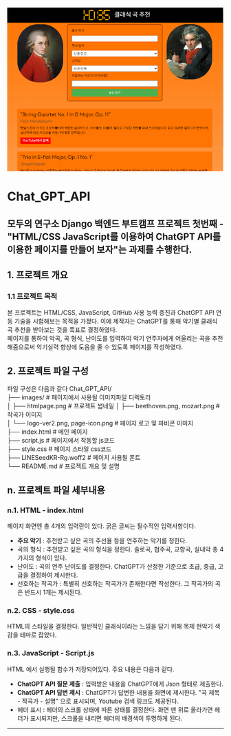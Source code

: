 ![HTML Page Preview](/images/htmlpage.PNG)

# Chat_GPT_API
 모두의 연구소 Django 백엔드 부트캠프 프로젝트 첫번째 - "HTML/CSS JavaScript를 이용하여 ChatGPT API를 이용한 페이지를 만들어 보자"는 과제를 수행한다.
 ---
## 1. 프로젝트 개요
### 1.1 프로젝트 목적
 본 프로젝트는 HTML/CSS, JavaScript, GitHub 사용 능력 증진과 ChatGPT API 연동 기술을 시험해보는 목적을 가졌다. 이에 제작자는 ChatGPT를 통해 악기별 클래식 곡 추천을 받아보는 것을 목표로 결정하였다.\
 페이지를 통하여 악곡, 곡 형식, 난이도를 입력하여 악기 연주자에게 어울리는 곡을 추천해줌으로써 악기실력 향상에 도움을 줄 수 있도록 페이지를 작성하였다.
 
## 2. 프로젝트 파일 구성
 파일 구성은 다음과 같다
Chat_GPT_API/\
├── images/ # 페이지에서 사용될 이미지파일 디렉토리\
│ ├── htmlpage.png # 프로젝트 썸네일
│ ├── beethoven.png, mozart.png # 작곡가 이미지\
│ └── logo-ver2.png, page-icon.png # 페이지 로고 및 파비콘 이미지\
├── index.html # 메인 페이지\
├── script.js # 페이지에서 작동할 js코드\
├── style.css # 페이지 스타일 css코드\
├── LINESeedKR-Rg.woff2 # 페이지 사용될 폰트\
└── README.md # 프로젝트 개요 및 설명

## n. 프로젝트 파일 세부내용
### n.1. HTML - index.html
 페이지 화면엔 총 4개의 입력란이 있다. 굵은 글씨는 필수적인 입력사항이다.
 - __주요 악기__ : 추천받고 싶은 곡의 주선율 등을 연주하는 악기를 정한다.
 - 곡의 형식 : 추천받고 싶은 곡의 형식을 정한다. 솔로곡, 협주곡, 교향곡, 실내악 총 4가지의 형식이 있다.
 - 난이도 : 곡의 연주 난이도를 결정한다. ChatGPT가 산정한 기준으로 초급, 중급, 고급을 결정하여 제시한다.
 - 선호하는 작곡가 : 특별히 선호하는 작곡가가 존재한다면 작성한다. 그 작곡가의 곡은 반드시 1개는 제시된다.

### n.2. CSS - style.css
 HTML의 스타일을 결정한다. 일반적인 클래식이라는 느낌을 담기 위해 목제 현악기 색감을 테마로 잡았다.

### n.3. JavaScript - Script.js
 HTML 에서 실행될 함수가 저장되어있다. 주요 내용은 다음과 같다.
 - __ChatGPT API 질문 제출__ : 입력받은 내용을 ChatGPT에게 Json 형태로 제출한다.
 - __ChatGPT API 답변 제시__ : ChatGPT가 답변한 내용을 화면에 제시한다. "곡 제목 - 작곡가 - 설명" 으로 표시되며, Youtube 검색 링크도 제공된다.
 - 헤더 표시 : 헤더의 스크롤 상태에 따른 상태를 결정한다. 화면 맨 위로 올라가면 헤더가 표시되지만, 스크롤을 내리면 헤더의 배경색이 투명하게 된다.
---
